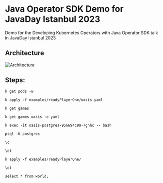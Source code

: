 # Java Operator SDK Demo for JavaDay Istanbul 2023

Demo for the Developing Kubernetes Operators with Java Operator SDK talk in JavaDay Istanbul 2023

## Architecture

![Architecture](https://user-images.githubusercontent.com/10568159/236544627-afd5a1e1-a12e-420a-9980-028f53d8055e.png)

## Steps:

```shell
k get pods -w
```

```shell
k apply -f examples/readyPlayerOne/oasis.yaml 
```

```shell
k get games
```

```shell
k get games oasis -o yaml
```

```shell
k exec -it oasis-postgres-956694c99-7gnhc -- bash
```

```shell
psql -U postgres
```

```postgresql
\c
```

```postgresql
\dt
```

```shell
k apply -f examples/readyPlayerOne/
```

```postgresql
\dt
```

```postgresql
select * from world;
```

